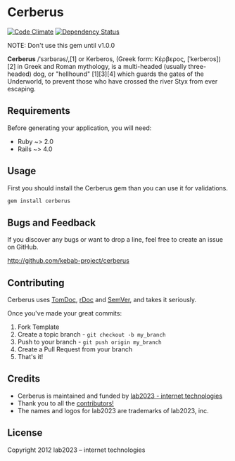 # Cerberus

[![Code Climate](https://codeclimate.com/github/kebab-project/cybele.png)](https://codeclimate.com/github/kebab-project/cybele)
[![Dependency Status](https://gemnasium.com/kebab-project/cybele.png)](https://gemnasium.com/kebab-project/cybele)

NOTE: Don't use this gem until v1.0.0

**Cerberus** /ˈsɜrbərəs/,[1] or Kerberos, (Greek form: Κέρβερος, [ˈkerberos])[2] in Greek and Roman mythology, is a multi-headed (usually three-headed) dog, or "hellhound" [1][3][4] which guards the gates of the Underworld, to prevent those who have crossed the river Styx from ever escaping.

## Requirements

Before generating your application, you will need:

* Ruby ~> 2.0
* Rails ~> 4.0

## Usage

First you should install the Cerberus gem than you can use it for validations.

```ruby
gem install cerberus
```

## Bugs and  Feedback

If you discover any bugs or want to drop a line, feel free to create an issue on GitHub.

http://github.com/kebab-project/cerberus

## Contributing

Cerberus uses [TomDoc](http://tomdoc.org/), [rDoc](http://rubydoc.info/gems/cybele) and [SemVer](http://semver.org/), and takes it seriously.

Once you've made your great commits:

1. Fork Template
2. Create a topic branch - `git checkout -b my_branch`
3. Push to your branch - `git push origin my_branch`
4. Create a Pull Request from your branch
5. That's it!

## Credits

- Cerberus is maintained and funded by [lab2023 - internet technologies](http://lab2023.com/)
- Thank you to all the [contributors!](https://github.com/kebab-project/cerberus/graphs/contributors)
- The names and logos for lab2023 are trademarks of lab2023, inc.

## License

Copyright 2012 lab2023 – internet technologies
